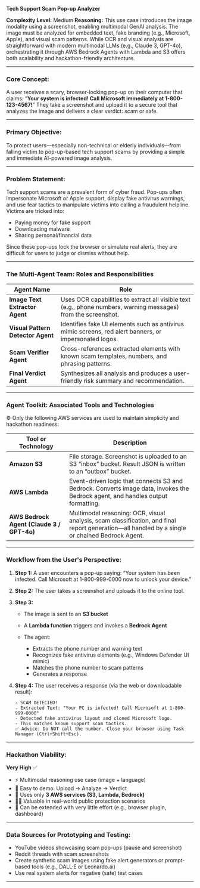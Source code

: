 

**Tech Support Scam Pop-up Analyzer**

**Complexity Level:** Medium
**Reasoning:** This use case introduces the image modality using a screenshot, enabling multimodal GenAI analysis. The image must be analyzed for embedded text, fake branding (e.g., Microsoft, Apple), and visual scam patterns. While OCR and visual analysis are straightforward with modern multimodal LLMs (e.g., Claude 3, GPT-4o), orchestrating it through AWS Bedrock Agents with Lambda and S3 offers both scalability and hackathon-friendly architecture.

---

### **Core Concept:**

A user receives a scary, browser-locking pop-up on their computer that claims:
“**Your system is infected! Call Microsoft immediately at 1-800-123-4567!**”
They take a screenshot and upload it to a secure tool that analyzes the image and delivers a clear verdict: scam or safe.

---

### **Primary Objective:**

To protect users—especially non-technical or elderly individuals—from falling victim to pop-up-based tech support scams by providing a simple and immediate AI-powered image analysis.

---

### **Problem Statement:**

Tech support scams are a prevalent form of cyber fraud. Pop-ups often impersonate Microsoft or Apple support, display fake antivirus warnings, and use fear tactics to manipulate victims into calling a fraudulent helpline.
Victims are tricked into:

* Paying money for fake support
* Downloading malware
* Sharing personal/financial data

Since these pop-ups lock the browser or simulate real alerts, they are difficult for users to judge or dismiss without help.

---

### **The Multi-Agent Team: Roles and Responsibilities**

| Agent Name                        | Role                                                                                                           |
| --------------------------------- | -------------------------------------------------------------------------------------------------------------- |
| **Image Text Extractor Agent**    | Uses OCR capabilities to extract all visible text (e.g., phone numbers, warning messages) from the screenshot. |
| **Visual Pattern Detector Agent** | Identifies fake UI elements such as antivirus mimic screens, red alert banners, or impersonated logos.         |
| **Scam Verifier Agent**           | Cross-references extracted elements with known scam templates, numbers, and phrasing patterns.                 |
| **Final Verdict Agent**           | Synthesizes all analysis and produces a user-friendly risk summary and recommendation.                         |

---

### **Agent Toolkit: Associated Tools and Technologies**

⚙️ Only the following AWS services are used to maintain simplicity and hackathon readiness:

| Tool or Technology                        | Description                                                                                                                                    |
| ----------------------------------------- | ---------------------------------------------------------------------------------------------------------------------------------------------- |
| **Amazon S3**                             | File storage. Screenshot is uploaded to an S3 “inbox” bucket. Result JSON is written to an “outbox” bucket.                                    |
| **AWS Lambda**                            | Event-driven logic that connects S3 and Bedrock. Converts image data, invokes the Bedrock agent, and handles output formatting.                |
| **AWS Bedrock Agent (Claude 3 / GPT-4o)** | Multimodal reasoning: OCR, visual analysis, scam classification, and final report generation—all handled by a single or chained Bedrock Agent. |

---

### **Workflow from the User's Perspective:**

1. **Step 1:** A user encounters a pop-up saying:
   “Your system has been infected. Call Microsoft at 1-800-999-0000 now to unlock your device.”

2. **Step 2:** The user takes a screenshot and uploads it to the online tool.

3. **Step 3:**

   * The image is sent to an **S3 bucket**
   * A **Lambda function** triggers and invokes a **Bedrock Agent**
   * The agent:

     * Extracts the phone number and warning text
     * Recognizes fake antivirus elements (e.g., Windows Defender UI mimic)
     * Matches the phone number to scam patterns
     * Generates a response

4. **Step 4:** The user receives a response (via the web or downloadable result):

   ```
   ⚠️ SCAM DETECTED!
   - Extracted Text: "Your PC is infected! Call Microsoft at 1-800-999-0000"
   - Detected fake antivirus layout and cloned Microsoft logo.
   - This matches known support scam tactics.
   ✅ Advice: Do NOT call the number. Close your browser using Task Manager (Ctrl+Shift+Esc).
   ```

---

### **Hackathon Viability:**

**Very High** ✅

* ⚡ Multimodal reasoning use case (image + language)
* 🧠 Easy to demo: Upload → Analyze → Verdict
* 🧰 Uses only **3 AWS services (S3, Lambda, Bedrock)**
* 👩‍🔬 Valuable in real-world public protection scenarios
* 🧩 Can be extended with very little effort (e.g., browser plugin, dashboard)

---

### **Data Sources for Prototyping and Testing:**

* YouTube videos showcasing scam pop-ups (pause and screenshot)
* Reddit threads with scam screenshots
* Create synthetic scam images using fake alert generators or prompt-based tools (e.g., DALL·E or Leonardo.ai)
* Use real system alerts for negative (safe) test cases

---

